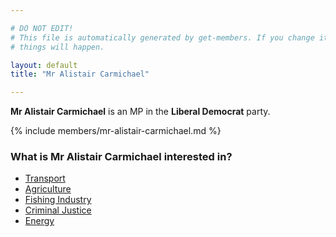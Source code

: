 ```yaml
---

# DO NOT EDIT!
# This file is automatically generated by get-members. If you change it, bad
# things will happen.

layout: default
title: "Mr Alistair Carmichael"

---
```


**Mr Alistair Carmichael** is an MP in the **Liberal Democrat** party.

{% include members/mr-alistair-carmichael.md %}

### What is Mr Alistair Carmichael interested in?


* [Transport](/interests/transport.html)
* [Agriculture](/interests/agriculture.html)
* [Fishing Industry](/interests/fishing-industry.html)
* [Criminal Justice](/interests/criminal-justice.html)
* [Energy](/interests/energy.html)
